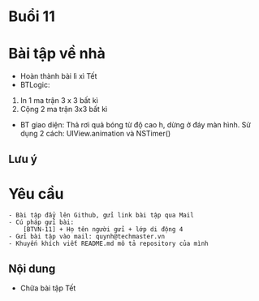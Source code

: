 
# Buổi 11

# Bài tập về nhà
- Hoàn thành bài lì xì Tết
- BTLogic:
1. In 1 ma trận 3 x 3 bất kì
2. Cộng 2 ma trận 3x3 bất kì

- BT giao diện:
Thả rơi quả bóng từ độ cao h, dừng ở đáy màn hình. Sử dụng 2 cách: UIView.animation và NSTimer()

## Lưu ý

# Yêu cầu
    - Bài tập đẩy lên Github, gửi link bài tập qua Mail
    - Cú pháp gửi bài:
        [BTVN-11] + Họ tên người gửi + lớp di động 4
    - Gửi bài tập vào mail: quynh@techmaster.vn
    - Khuyến khích viết README.md mô tả repository của mình

## Nội dung
- Chữa bài tập Tết





